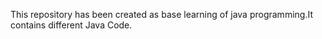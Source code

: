 This repository has been created as base learning of java programming.It contains different Java Code.
